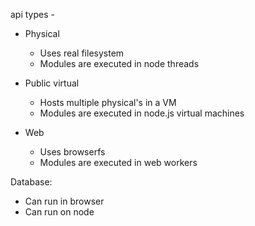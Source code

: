 api types -

- Physical

  - Uses real filesystem
  - Modules are executed in node threads

- Public virtual

  - Hosts multiple physical's in a VM
  - Modules are executed in node.js virtual machines

- Web
  - Uses browserfs
  - Modules are executed in web workers

Database:

- Can run in browser
- Can run on node
